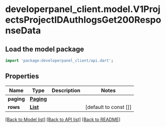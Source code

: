 # developerpanel_client.model.V1ProjectsProjectIDAuthlogsGet200ResponseData

## Load the model package
```dart
import 'package:developerpanel_client/api.dart';
```

## Properties
Name | Type | Description | Notes
------------ | ------------- | ------------- | -------------
**paging** | [**Paging**](Paging.md) |  | 
**rows** | [**List<AuthLog>**](AuthLog.md) |  | [default to const []]

[[Back to Model list]](../README.md#documentation-for-models) [[Back to API list]](../README.md#documentation-for-api-endpoints) [[Back to README]](../README.md)



